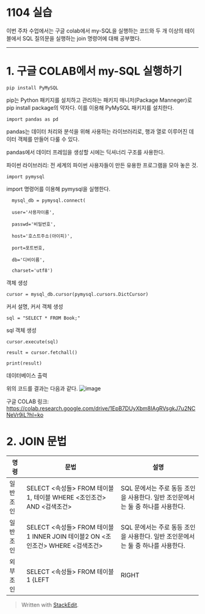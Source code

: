 # 1104 실습

이번 주차 수업에서는 구글 colab에서 my-SQL을 실행하는  코드와 두 개 이상의 테이블에서 SQL 질의문을 실행하는 join 명령어에 대해 공부했다.

---
# 1. 구글 COLAB에서 my-SQL 실행하기

 

    pip install PyMySQL
    
 pip는 Python 패키지를 설치하고 관리하는 패키지 매니저(Package Manneger)로 pip install package의 약자다. 이를 이용해 PyMySQL 패키지를 설치한다.
  

    import pandas as pd
    
pandas는 데이터 처리와 분석을 위해 사용하는 라이브러리로, 행과 열로 이루어진 데이터 객체를 만들어 다룰 수 있다.

pandas에서 데이터 프레임을 생성할 시에는 딕셔너리 구조를 사용한다. 

파이썬 라이브러리: 전 세계의 파이썬 사용자들이 만든 유용한 프로그램을 모아 놓은 것.

    import pymysql
    
import 명령어를 이용해 pymysql을 실행한다.
  

      mysql_db = pymysql.connect(
        
      user='사용자이름',
        
      passwd='비밀번호',
        
      host='호스트주소(아이피)',
        
      port=포트번호,
        
      db='디비이름',
        
      charset='utf8')

객체 생성

    cursor = mysql_db.cursor(pymysql.cursors.DictCursor)

커서 설명, 커서 객체 생성


    sql = "SELECT * FROM Book;"

sql 객체 생성


    cursor.execute(sql)
    
    result = cursor.fetchall()
    
    print(result)
   
   데이터베이스 출력

위의 코드를 결과는 다음과 같다.
![image](https://user-images.githubusercontent.com/114793024/200758924-02a3740e-800e-4ec1-ade1-587e72fb526d.png)

구글 COLAB 링크: 
https://colab.research.google.com/drive/1EpB7DUyXbm8IAgRVsgkJ7u2NCNeVr9iL?hl=ko


# 2. JOIN 문법

| 명령 | 문법 |  설명  |
|--|--|--|
| 일반 조인 | SELECT <속성들> FROM 테이블1, 테이블 WHERE <조인조건> AND <검색조건>|   SQL 문에서는 주로 동등 조인을 사용한다. 일반 조인문에서는 둘 중 하나를 사용한다.|
| 일반 조인 |SELECT <속성들> FROM 테이블1 INNER JOIN 테이블2 ON <조인조건> WHERE <검색조건>  |  SQL 문에서는 주로 동등 조인을 사용한다. 일반 조인문에서는 둘 중 하나를 사용한다.|
|외부조인| SELECT <속성들> FROM 테이블1 {LEFT |RIGHT |FULL [OUTER]} JOIN 테이블2 ON <조인조건> WHERE <검색조건> | 외부조인은 FROM 절에 조인 종류를 적고 ON을 이용하여 조인조건을 명시함.|





> Written with [StackEdit](https://stackedit.io/).




<!--stackedit_data:
eyJoaXN0b3J5IjpbLTg0MTYyMDY4OSw3ODM3NzU4NzcsNjEwNT
kwMjMzLDExNzk2MTA5MTcsOTYzMzI2Njc2LC0xNTI0MDMyNjY2
XX0=
-->